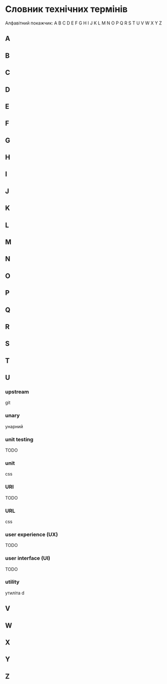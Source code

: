 # Словник технічних термінів

Алфавітний покажчик: A B C D E F G H I J K L M N O P Q R S T U V W X Y Z

## A

## B

## C

## D

## E

## F

## G

## H

## I

## J

## K

## L

## M

## N

## O

## P

## Q

## R

## S

## T

## U

### upstream

git

### unary

унарний

### unit testing

TODO

### unit

css

### URI

TODO

### URL

css

### user experience (UX)

TODO

### user interface (UI)

TODO

### utility

утиліта d

## V

## W

## X

## Y

## Z
